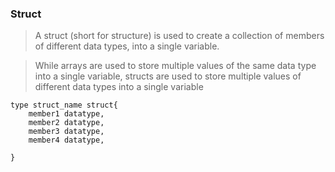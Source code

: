 ### Struct
> A struct (short for structure) is used to create a collection of members of different data types, into a single variable.

> While arrays are used to store multiple values of the same data type into a single variable, structs are used to store multiple values of different data types into a single variable
 
``` golang
type struct_name struct{
    member1 datatype,
    member2 datatype,
    member3 datatype,
    member4 datatype,

}
```

